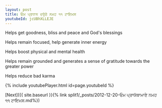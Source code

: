 ```yaml
---
layout: post
title: ਓਮ ਪ੍ਰਧਾਨ ਦਰੁੱਠੇ ਨਮਹ ੧੧ ਟਾਇਮਸ
youtubeId: jcUBhXLLEJE
---
```

 
 
Helps get goodness, bliss and peace and God's blessings
 
Helps remain focused, help generate inner energy 
 
Helps boost physical and mental health 
 
Helps remain grounded and generates a sense of gratitude towards the greater power 
 
Helps reduce bad karma
 
 
 
 


{% include youtubePlayer.html id=page.youtubeId %}
 
[Next]({{ site.baseurl }}{% link  split1/_posts/2012-12-20-ਓਮ ਪ੍ਰਾਯੱਥਾਮਾਣੇ ਨਮਹ ੧੧ ਟਾਇਮਸ.md%})
 
